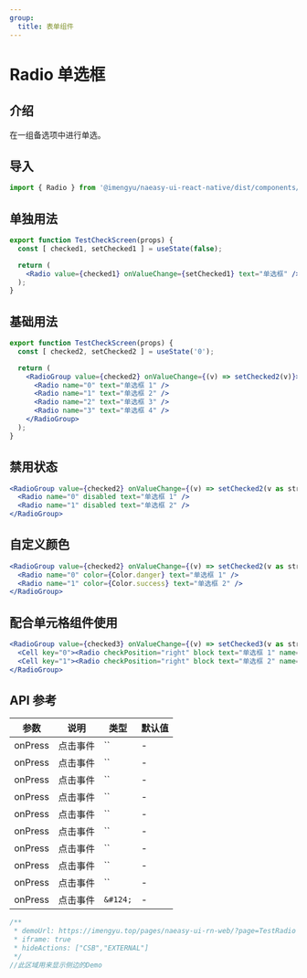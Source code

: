 ```yaml
---
group:
  title: 表单组件
---
```


# Radio 单选框

## 介绍

在一组备选项中进行单选。

## 导入

```jsx
import { Radio } from '@imengyu/naeasy-ui-react-native/dist/components/form'
```

## 单独用法

```jsx
export function TestCheckScreen(props) {
  const [ checked1, setChecked1 ] = useState(false);

  return (
    <Radio value={checked1} onValueChange={setChecked1} text="单选框" />
  );
}
```

## 基础用法

```jsx
export function TestCheckScreen(props) {
  const [ checked2, setChecked2 ] = useState('0');

  return (
    <RadioGroup value={checked2} onValueChange={(v) => setChecked2(v)}>
      <Radio name="0" text="单选框 1" />
      <Radio name="1" text="单选框 2" />
      <Radio name="2" text="单选框 3" />
      <Radio name="3" text="单选框 4" />
    </RadioGroup>
  );
}

```

## 禁用状态

```jsx
<RadioGroup value={checked2} onValueChange={(v) => setChecked2(v as string)}>
  <Radio name="0" disabled text="单选框 1" />
  <Radio name="1" disabled text="单选框 2" />
</RadioGroup>
```

## 自定义颜色

```jsx
<RadioGroup value={checked2} onValueChange={(v) => setChecked2(v as string)}>
  <Radio name="0" color={Color.danger} text="单选框 1" />
  <Radio name="1" color={Color.success} text="单选框 2" />
</RadioGroup>
```

## 配合单元格组件使用

```jsx
<RadioGroup value={checked3} onValueChange={(v) => setChecked3(v as string)}>
  <Cell key="0"><Radio checkPosition="right" block text="单选框 1" name="1" /></Cell>
  <Cell key="1"><Radio checkPosition="right" block text="单选框 2" name="2" /></Cell>
</RadioGroup>
```

## API 参考

|参数|说明|类型|默认值|
|---|---|---|---|
|onPress|点击事件|``|-|
|onPress|点击事件|``|-|
|onPress|点击事件|``|-|
|onPress|点击事件|``|-|
|onPress|点击事件|``|-|
|onPress|点击事件|``|-|
|onPress|点击事件|``|-|
|onPress|点击事件|``|-|
|onPress|点击事件|``|-|
|onPress|点击事件|`&#124;`|-|

```jsx | preview
/**
 * demoUrl: https://imengyu.top/pages/naeasy-ui-rn-web/?page=TestRadio
 * iframe: true
 * hideActions: ["CSB","EXTERNAL"]
 */
//此区域用来显示侧边的Demo
```
